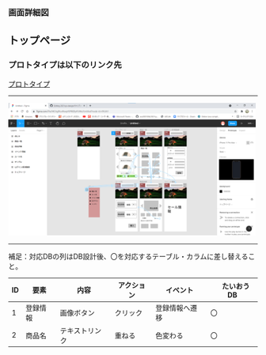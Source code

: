### 画面詳細図
## トップページ
### プロトタイプは以下のリンク先
[プロトタイプ](https://www.figma.com/file/MCAgfXuvNwqH5P8EDpFUWo/Untitled?node-id=0%3A1)
******
<img src="img/stm1.png" width="500">

******
補足：対応DBの列はDB設計後、〇を対応するテーブル・カラムに差し替えること。

| ID | 要素 | 内容 | アクション | イベント |　たいおうDB |
|----|------|------|------------|---------|--------------|
|1|登録情報|画像ボタン|クリック|登録情報へ遷移|〇|
|2|商品名|テキストリンク|重ねる|色変わる|〇|

